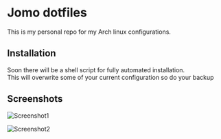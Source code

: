
# Jomo dotfiles

This is my personal repo for my Arch linux configurations.


## Installation
Soon there will be a shell script for fully automated installation.  
This will overwrite some of your current configuration so do your backup
    
## Screenshots

![Screenshot1](https/cdn.discordapp.com/attachments/561645258480418816/943584869299150916/unknown.png)

![Screenshot2](https://cdn.discordapp.com/attachments/893698994352586814/943589032644980828/unknown.png)

